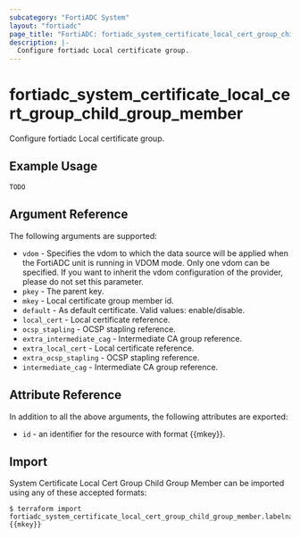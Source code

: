 ```yaml
---
subcategory: "FortiADC System"
layout: "fortiadc"
page_title: "FortiADC: fortiadc_system_certificate_local_cert_group_child_group_member"
description: |-
  Configure fortiadc Local certificate group.
---
```


# fortiadc_system_certificate_local_cert_group_child_group_member
Configure fortiadc Local certificate group.

## Example Usage
```hcl
TODO
```

## Argument Reference

The following arguments are supported:

* `vdom` - Specifies the vdom to which the data source will be applied when the FortiADC unit is running in VDOM mode. Only one vdom can be specified. If you want to inherit the vdom configuration of the provider, please do not set this parameter.
* `pkey` - The parent key.
* `mkey` - Local certificate group member id.
* `default` - As default certificate. Valid values: enable/disable.
* `local_cert` - Local certificate reference. 
* `ocsp_stapling` - OCSP stapling reference. 
* `extra_intermediate_cag` - Intermediate CA group reference. 
* `extra_local_cert` - Local certificate reference. 
* `extra_ocsp_stapling` - OCSP stapling reference. 
* `intermediate_cag` - Intermediate CA group reference. 

## Attribute Reference

In addition to all the above arguments, the following attributes are exported:
* `id` - an identifier for the resource with format {{mkey}}.

## Import
 System Certificate Local Cert Group Child Group Member can be imported using any of these accepted formats:
```
$ terraform import fortiadc_system_certificate_local_cert_group_child_group_member.labelname {{mkey}}
```

